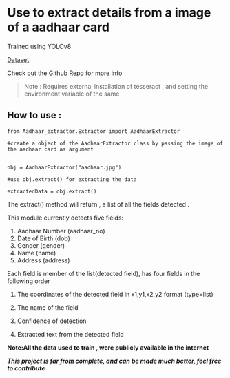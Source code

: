 # Use to extract details from a image of a aadhaar card

 Trained using YOLOv8

 [Dataset](https://universe.roboflow.com/akash-k-p-gs9iu/aadhaar-card-details-extraction-3/dataset/7)

Check out the Github [Repo](https://github.com/Akash-k-p/Aadhaar_Extractor/) for more info



> Note : Requires external installation of tesseract , and setting the environment variable of the same


## How to use :

```
from Aadhaar_extractor.Extractor import AadhaarExtractor

#create a object of the AadhaarExtractor class by passing the image of the aadhaar card as argument


obj = AadhaarExtractor("aadhaar.jpg")

#use obj.extract() for extracting the data 

extractedData = obj.extract()

```


The extract() method will return , a list of all the fields detected .

This module currently detects five fields:

1. Aadhaar Number (aadhaar_no)
2. Date of Birth (dob)
3. Gender (gender)
4. Name (name)
5. Address (address)

Each field is member of the list(detected field), has four fields in the following order

1. The coordinates of the detected field in x1,y1,x2,y2 format (type=list)

2. The name of the field

3. Confidence of detection 

4. Extracted text from the detected field

**Note:All the data used to train , were publicly available in the internet**

***This project is far from complete, and can be made much better, feel free to contribute***